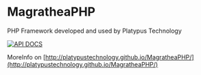 # MagratheaPHP
PHP Framework developed and used by Platypus Technology

[![API DOCS](http://apigenerator.org/badge.png)](http://magrathea.platypusweb.com.br/docs/)

MoreInfo on [http://platypustechnology.github.io/MagratheaPHP/](http://platypustechnology.github.io/MagratheaPHP/)
